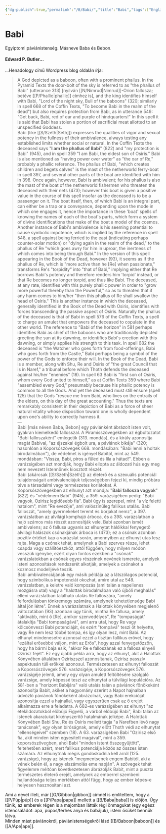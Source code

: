 ```yaml
---
{"dg-publish":true,"permalink":"/B/Babi/","title":"Babi","tags":["Englishtexttranslated"],"created":"2023-11-06T10:36","updated":"2024-10-23T20:03"}
---
```



# Babi

Egyiptomi páviánistenség. Másneve Baba és Bebon.  

#### Edward P. Butler...

...Henadology című Wordpress blog oldalán írja:  
> A God depicted as a baboon, often with a prominent phallus. In the Pyramid Texts the door-bolt of the sky is referred to as "the phallus of Babi" (utterance 313) \[nyilván [[N/Nimrud\|Nimrud]]-Orion fallosza; betéve [[P/Phallic\|phallic]] címhez is\], and the king identifies himself with Babi, "Lord of the night sky, Bull of the baboons" (320; similarly in spell 668 of the Coffin Texts, "To become Babi in the realm of the dead") but also requires protection from Babi, as in utterance 549: "Get back, Babi, red of ear and purple of hindquarters!" In this spell it is said that Babi has stolen a portion of sacrificial meat allotted to an unspecified Goddess.  
> Babi (like [[S/Széth\|Seth]]) expresses the qualities of vigor and sexual potency in the fullness of their ambivalence, always testing any established limits whether social or natural. In the Coffin Texts the deceased says "**I am the phallus of Babi**" (822) and "my protection is Babi" (945), and in spell 359 "I am Babi, the eldest son of Osiris." Babi is also mentioned as "having power over water" as "the oar of Re," probably a phallic reference. The phallus of Babi, "which creates children and begets calves" is the mast of the netherworld ferry-boat in spell 397, and several other parts of the boat are identified with him in 398. Once again, however, Babi is ambivalent; for his phallus is also the mast of the boat of the netherworld fishermen who threaten the deceased with their nets (473); however this boat is given a positive value in the course of this spell insofar as the deceased is to be a passenger on it. The boat itself, then, of which Babi is an integral part, can either be a trap or a conveyance, depending upon the mode in which one engages it, hence the importance in these 'boat' spells of knowing the names of each of the boat's parts, which form a system of divine identifications that make of the boat a model of the cosmos.  
> Another instance of Babi's ambivalence is his seeming potential to cause symbolic impotence, which is implied by the reference in spell 548, a spell against being ferried to the east (indicating perhaps counter-solar motion) or "dying again in the realm of the dead," to the phallus of Re "which goes awry for him in uproar, the inertness of which comes into being through Babi." In the version of this spell appearing in the Book of the Dead, however (93), it seems as if the phallus of Re, which is "more active than he \[Re\] when passionate," transforms Re's "torpidity" into "that of Babi," implying either that Re borrows Babi's potency and therefore renders him 'torpid' instead, or that Re becomes no longer torpid, and thus like Babi. The deceased, at any rate, identifies with this purely phallic power in order to "grow more powerful thereby than the Powerful," so as to threaten that if any harm comes to him/her "then this phallus of Re shall swallow the head of Osiris." This is another instance in which the deceased, generally identified in the Book of the Dead with Osiris, identifies with forces transcending the passive aspect of Osiris. Naturally the phallus of the deceased is that of Babi in spell 576 of the Coffin Texts, a spell to charge an amulet that empowers the deceased to copulate in the other world. The reference to "Babi of the horizon" in 581 perhaps identifies Babi as chief of the baboons who are traditionally depicted greeting the sun at its dawning, or identifies Babi's erection with this dawning, or simply applies his strength to this task. In spell 682 the deceased is "the Watcher who goes forth from food-offerings, Babi who goes forth from the Castle," Babi perhaps being a symbol of the power of the Gods to enforce their will. In the Book of the Dead, Babi is a member, along with Shu, Re and Osiris of "the great Council that is in Naref," a tribunal before which Thoth defends the deceased against his/her "enemies" (18). In spell 63 Babi is "first son of Osiris, whom every God united to himself," as at Coffin Texts 359 where Babi "assembled every God," presumably because his phallic potency is common to all the Gods. And yet the deceased must still ensure (spell 125) that the Gods "rescue me from Babi, who lives on the entrails of the elders, on this day of the great accounting." Thus the texts are remarkably consistent in their depiction of Babi as a force of sheer natural vitality whose disposition toward one is wholly dependent upon one's ability to correctly harness it.  
> —  
> Babi \[más néven Baba, Bebon\] egy páviánként ábrázolt isten volt, gyakran kiemelkedő fallosszal. A Piramisszövegekben az égboltozatot "Babi falloszaként" emlegetik (313. mondás), és a király azonosítja magát Babival, "az éjszakai égbolt ura, a páviánok bikája" (320; hasonlóan a Koporsószövegek 668. mondásában: "Babi lenni a holtak birodalmában"), de védelmet is igényel Babitól, mint az 549. mondásban: "Vissza, Babi, piros a füled és lila a hátad!". Ebben a varázsigében azt mondják, hogy Babi ellopta az áldozati hús egy meg nem nevezett Istennőnek kiosztott részét.    
> Babi (akárcsak [[S/Széth\|Széth]]) az életerő és a szexuális potenciál tulajdonságait ambivalenciájuk teljességében fejezi ki, mindig próbára téve a társadalmi vagy természetes korlátokat. A Koporsószövegekben az elhunyt azt mondja: "**Babi fallosza vagyok**" (822) és "védelmem Babi" (945), a 359. varázsigében pedig: "Babi vagyok, Ozirisz legidősebb fia". Babi úgy is szerepel, mint "a víz feletti hatalom", mint "Re evezője", ami valószínűleg fallikus utalás. Babi falloszát, "amely gyermekeket teremt és borjakat nemz", a 397. varázslatban az alvilági komphajó árboca, és a 398. varázslatban a hajó számos más részét azonosítják vele. Babi azonban ismét ambivalens; az ő fallusa ugyanis az elhunytat hálóikkal fenyegető alvilági halászok csónakjának árboca is (473); ez a csónak azonban pozitív értéket kap a varázslat során, amennyiben az elhunyt utas lesz rajta. Maga a csónak tehát, amelynek a Babi szerves része, lehet csapda vagy szállítóeszköz, attól függően, hogy milyen módon vesszük igénybe, ezért olyan fontos ezekben a "csónak" varázslatokban a csónak egyes részeinek nevének ismerete, amelyek isteni azonosítások rendszerét alkotják, amelyek a csónakot a kozmosz modelljévé teszik.  
> Babi ambivalenciájának egy másik példája az a látszólagos potenciál, hogy szimbolikus impotenciát okozhat, amire utal az 548. varázslatban, a keletre való kompozás (ami talán a napellenes mozgásra utal) vagy a "halottak birodalmában való újbóli meghalás" elleni varázslatban található utalás Re falloszára, "amely felfordulásban tönkremegy számára, amelynek tehetetlensége Babi által jön létre". Ennek a varázslatnak a Halottak könyvében megjelenő változatában (93) azonban úgy tűnik, mintha Re fallusa, amely "aktívabb, mint ő \[Re\], amikor szenvedélyes", Re "tompaságát" átalakítja "Babi tompaságává", ami arra utal, hogy Re vagy kölcsönveszi Babi potenciáját, és ezért "tompává" teszi őt helyette, vagy Re nem lesz többé tompa, és így olyan lesz, mint Babi. Az elhunyt mindenesetre azonosul ezzel a tisztán fallikus erővel, hogy "ezáltal erősebbé váljon, mint az Erős", hogy azzal fenyegetőzzön, hogy ha bármi baja esik, "akkor Re e falloszának ez a fallosa elnyeli Ozirisz fejét". Ez egy újabb példa arra, hogy az elhunyt, akit a Halottak Könyvében általában Oziriszszel azonosítanak, Ozirisz passzív aspektusán túli erőkkel azonosul. Természetesen az elhunyt falloszát a Koporsószövegek 576. varázsigéje, a Koporsószövegek 576. varázsigéje jelenti, amely egy olyan amulett feltöltésére szolgáló varázsige, amely képessé teszi az elhunytat a túlvilági kopulációra. Az 581-ben a "horizont Babijára" való utalás talán a páviánok főnökeként azonosítja Babit, akiket a hagyomány szerint a Napot hajnalban üdvözlő páviánok főnökeként ábrázolnak, vagy Babi erekcióját azonosítja ezzel a hajnallal, vagy egyszerűen csak az ő erejét alkalmazza erre a feladatra. A 682-es varázsigében az elhunyt "az ételáldozatokból előbújó Figyelő, a várból előbújó Babi", Babi talán az istenek akaratukat kikényszerítő hatalmának jelképe. A Halottak Könyvében Babi Shu, Re és Osiris mellett tagja "a Narefben lévő nagy tanácsnak", egy olyan bíróságnak, amely előtt Thoth védi az elhunytat "ellenségeivel" szemben (18). A 63. varázsigében Babi "Ozirisz első fia, akit minden isten egyesített magával", mint a 359. koporsószövegben, ahol Babi "minden istent összegyűjtött", feltehetően azért, mert fallikus potenciája közös az összes isten számára. Az elhunytnak mégis gondoskodnia kell arról (125. varázsige), hogy az istenek "megmentsenek engem Babitól, aki a vének belén él, a nagy elszámolás eme napján". A szövegek tehát figyelemre méltóan következetesen ábrázolják Babit, mint a puszta természetes életerő erejét, amelynek az emberrel szembeni hajlandósága teljes mértékben attól függ, hogy az ember képes-e helyesen hasznosítani azt.  

Ami a nevet illeti, már [[G/Gibbon\|gibbon]] címnél is említettem, hogy a [[P/Púp\|púp]] és a [[P/Papa\|papa]] mellett a [[B/Baba\|baba]] is előjön. Úgy tűnik, az emberek régen is a majomban látták régi önmagukat (egy egész istencsaládot: apa, púpos/terhes anya és babájuk), isteni ősüket bennük látva.  
Minden mást páviánokról, páviánistenségekről lásd [[B/Baboon\|baboon]] és [[A/Ape\|ape]].  